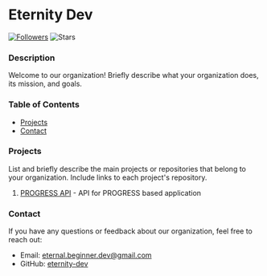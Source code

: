 # Eternity Dev

[![Followers](https://img.shields.io/github/followers/eternity-dev?label=Followers&logo=github)](https://github.com/eternity-dev)
![Stars](https://img.shields.io/github/stars/eternity-dev?color=yellow&label=Stars)

### Description

Welcome to our organization! Briefly describe what your organization does, its mission, and goals.

### Table of Contents

- [Projects](#projects)
- [Contact](#contact)

### Projects

List and briefly describe the main projects or repositories that belong to your organization. Include links to each project's repository.

1. [PROGRESS API](https://github.com/eternity-dev/progress-api) - API for PROGRESS based application

### Contact

If you have any questions or feedback about our organization, feel free to reach out:

- Email: [eternal.beginner.dev@gmail.com](mailto:eternal.beginner.dev@gmail.com)
- GitHub: [eternity-dev](https://github.com/eternity-dev)
